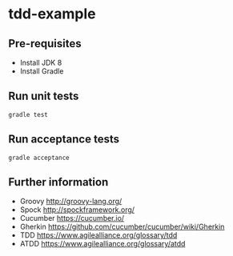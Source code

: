 # tdd-example

## Pre-requisites

* Install JDK 8
* Install Gradle

## Run unit tests

`gradle test`

## Run acceptance tests

`gradle acceptance`

## Further information

* Groovy http://groovy-lang.org/
* Spock http://spockframework.org/
* Cucumber https://cucumber.io/
* Gherkin https://github.com/cucumber/cucumber/wiki/Gherkin
* TDD https://www.agilealliance.org/glossary/tdd
* ATDD https://www.agilealliance.org/glossary/atdd
